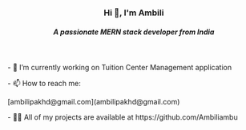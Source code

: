 
 <h3 align="center"> Hi 👋, I'm Ambili </h3>  
 
<h5 align="center">A passionate MERN stack developer from India</h5><br/>

<p align="left">- 🔭 I’m currently working on Tuition Center Management application</p>
<p align="left">- 📫 How to reach me:</p>[ambilipakhd@gmail.com](ambilipakhd@gmail.com)
<p align="left">- 👨‍💻 All of my projects are available at https://github.com/Ambiliambu</p>  

